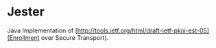 Jester
======

Java Implementation of [http://tools.ietf.org/html/draft-ietf-pkix-est-05](Enrollment over Secure Transport).
